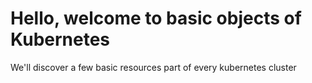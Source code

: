 # Hello, welcome to basic objects of Kubernetes

We'll discover a few basic resources part of every kubernetes cluster
